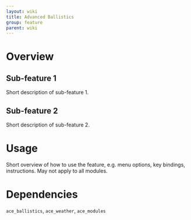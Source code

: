 ```yaml
---
layout: wiki
title: Advanced Ballistics
group: feature
parent: wiki
---
```

# Overview
## Sub-feature 1
Short description of sub-feature 1.
## Sub-feature 2
Short description of sub-feature 2.

# Usage
Short overview of how to use the feature, e.g. menu options, key bindings, 
instructions. May not apply to all modules.

# Dependencies
`ace_ballistics`, `ace_weather`, `ace_modules`
